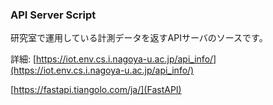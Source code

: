 ### API Server Script

研究室で運用している計測データを返すAPIサーバのソースです。

詳細: [https://iot.env.cs.i.nagoya-u.ac.jp/api_info/](https://iot.env.cs.i.nagoya-u.ac.jp/api_info/)

[https://fastapi.tiangolo.com/ja/](FastAPI)
